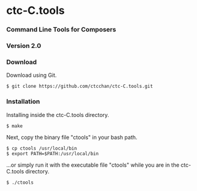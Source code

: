 # ctc-C.tools
### Command Line Tools for Composers
### Version 2.0

### Download
Download using Git.

    $ git clone https://github.com/ctcchan/ctc-C.tools.git

### Installation
Installing inside the ctc-C.tools directory.

    $ make

Next, copy the binary file "ctools" in your bash path.

    $ cp ctools /usr/local/bin
    $ export PATH=$PATH:/usr/local/bin

...or simply run it with the executable file "ctools" while you are in the ctc-C.tools directory.

    $ ./ctools
